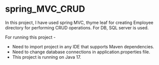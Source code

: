 # spring_MVC_CRUD
In this project, I have used spring MVC, thyme leaf for creating Employee directory for performing CRUD operations. For DB, SQL server is used.

For running this project - 
 - Need to import project in any IDE that supports Maven dependencies.
 - Need to change database connections in application.properties file.
 - This project is running on Java 17.  
